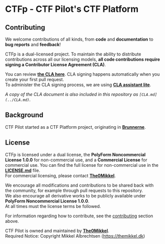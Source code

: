 # CTFp - CTF Pilot's CTF Platform

## Contributing

We welcome contributions of all kinds, from **code** and **documentation** to **bug reports** and **feedback**!

CTFp is a dual-licensed project. To maintain the ability to distribute contributions across all our licensing models, **all code contributions require signing a Contributor License Agreement (CLA)**.

<!-- Please check the **CONTRIBUTING.md** file within the specific project repository you are working on for detailed guidelines.  -->
You can review **[the CLA here](https://github.com/ctfpilot/cla)**. CLA signing happens automatically when you create your first pull request.  
To administer the CLA signing process, we are using **[CLA assistant lite](https://github.com/marketplace/actions/cla-assistant-lite)**.

*A copy of the CLA document is also included in this repository as `[CLA.md](../CLA.md)`.*

## Background

CTF Pilot started as a CTF Platform project, originating in **[Brunnerne](https://github.com/brunnerne)**.

## License

CTFp is licensed under a dual license, the **PolyForm Noncommercial License 1.0.0** for non-commercial use, and a **Commercial License** for commercial use.
You can find the full license for non-commercial use in the **[LICENSE.md](../LICENSE.md)** file.  
For commercial licensing, please contact **[The0Mikkel](https://github.com/The0Mikkel)**.

We encourage all modifications and contributions to be shared back with the community, for example through pull requests to this repository.  
We also encourage all derivative works to be publicly available under **PolyForm Noncommercial License 1.0.0**.  
At all times must the license terms be followed.

For information regarding how to contribute, see the [contributing](#contributing) section above.

CTF Pilot is owned and maintained by **[The0Mikkel](https://github.com/The0mikkel)**.  
Required Notice: Copyright Mikkel Albrechtsen (<https://themikkel.dk>)
